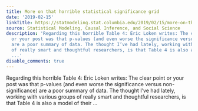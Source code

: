 ```yaml
---
title: More on that horrible statistical significance grid
date: '2019-02-15'
linkTitle: https://statmodeling.stat.columbia.edu/2019/02/15/more-on-that-horrible-statistical-significance-grid/
source: Statistical Modeling, Causal Inference, and Social Science
description: 'Regarding this horrible Table 4: Eric Loken writes: The clear point
  or your post was that p-values (and even worse the significance versus non-significance)
  are a poor summary of data. The thought I’ve had lately, working with various groups
  of really smart and thoughtful researchers, is that Table 4 is also a model of their
  ...'
disable_comments: true
---
```

Regarding this horrible Table 4: Eric Loken writes: The clear point or your post was that p-values (and even worse the significance versus non-significance) are a poor summary of data. The thought I’ve had lately, working with various groups of really smart and thoughtful researchers, is that Table 4 is also a model of their ...